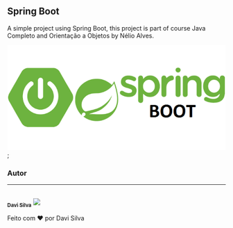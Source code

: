 ## Spring Boot
A simple project using Spring Boot, this project is part of course Java Completo and Orientação a Objetos by Nélio Alves.

![](screen.png);

### Autor
---

<a href="https://avatars1.githubusercontent.com/u/32596296?s=460&u=9998d882f09d973522f6e22d8697c1b9b9ae8425&v=4">
 <img style="border-radius: 50%;" src="https://avatars3.githubusercontent.com/u/380327?s=460&u=61b426b901b8fe02e12019b1fdb67bf0072d4f00&v=4" width="100px;" alt=""/>
 <br />
 <sub><b>Davi Silva</b></sub></a> <a href="https://github.com/davi1985" title="Github"><img src="https://github.githubassets.com/images/modules/logos_page/GitHub-Mark.png" width="32px"></a>


Feito com ❤️ por Davi Silva
